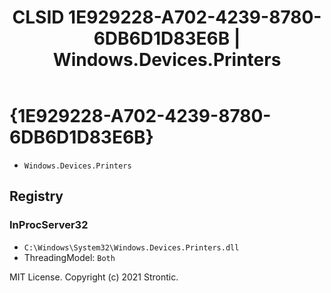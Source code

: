 ﻿---
title: "CLSID 1E929228-A702-4239-8780-6DB6D1D83E6B | Windows.Devices.Printers"
excerpt: What is COM-Object CLSID 1E929228-A702-4239-8780-6DB6D1D83E6B?
---

# {1E929228-A702-4239-8780-6DB6D1D83E6B}

* `Windows.Devices.Printers`

## Registry


### InProcServer32

* `C:\Windows\System32\Windows.Devices.Printers.dll`
* ThreadingModel: `Both`

MIT License. Copyright (c) 2021 Strontic.


